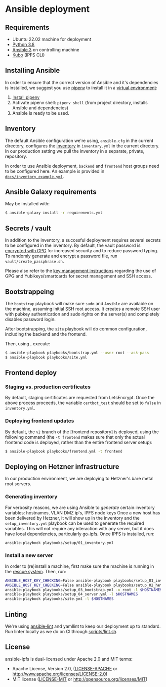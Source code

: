 # Ansible deployment

## Requirements
* Ubuntu 22.02 machine for deployment
* [Python 3.8](https://www.python.org/downloads/)
* [Ansible 3](https://docs.ansible.com/ansible/2.8/installation_guide/intro_installation.html) on controlling machine
* [Kubo](https://docs.ipfs.tech/install/command-line/) (IPFS CLI)

## Installing Ansible
In order to ensure that the correct version of Ansible and it's dependencies is installed, we suggest you use [pipenv](https://pipenv.pypa.io/en/latest/) to install it in a [virtual environment](https://virtualenv.pypa.io/en/latest/):

1. [Install pipenv](https://pipenv.pypa.io/en/latest/#install-pipenv-today)
2. Activate pipenv shell: `pipenv shell` (from project directory, installs Ansible and dependencies)
3. Ansible is ready to be used.

## Inventory
The default Ansible configuration we're using, `ansible.cfg` in the current directory, configures the [inventory](https://docs.ansible.com/ansible/2.8/user_guide/intro_inventory.html) in `inventory.yml` in the current directory. In our production setting we pull the inventory in a separate, private, repository.

In order to use Ansible deployment, `backend` and `frontend` host groups need to be configured here. An example is provided in [`docs/inventory_example.yml`](docs/inventory_example.yml).

## Ansible Galaxy requirements
May be installed with:
```sh
$ ansible-galaxy install -r requirements.yml
```

## Secrets / vault
In addition to the inventory, a succesful deployment requires several secrets to be configured in the inventory. By default, the vault password is [encrypted with GPG](https://medium.com/@towo/wrapping-ansible-vault-with-gpg-b107b0e7a5e8) for increased security and to reduce password typing. To randomly generate and encrypt a password file, run `vault/create_passphrase.sh`.

Please also refer to the [key management instructions](KEY_MANAGEMENT.md) regarding the use of GPG and Yubikeys/smartcards for secret management and SSH access.

## Bootstrappeing
The `bootstrap` playbook will make sure `sudo` and `Ansible` are available on the machine, assuming initial SSH root access. It creates a remote SSH user with pubkey authentication and sudo rights on the server(s) and completely disables password login.

After bootstrapping, the `site` playbook will do common configuration, including the backend and the frontend.

Then, using , execute:
```sh
$ ansible-playbook playbooks/bootstrap.yml --user root --ask-pass
$ ansible-playbook playbooks/site.yml
```

## Frontend deploy

### Staging vs. production certificates
By default, staging certificates are requested from LetsEncrypt. Once the above process proceeds, the variable `certbot_test` should be set to `false` in `inventory.yml`.

### Deploying frontend updates
By default, the `v2` branch of the [frontend repository] is deployed, using the following command (the `-t frontend` makes sure that only the actual frontend code is deployed, rather than the entire frontend server setup):

```sh
$ ansible-playbook playbooks/frontend.yml -t frontend
```

## Deploying on Hetzner infrastructure
In our production environment, we are deploying to Hetzner's bare metal root servers.

### Generating inventory
For verbosity reasons, we are using Ansible to *generate* certain inventory variables: hostnames, VLAN DMZ ip's, IPFS node keys
Once a new host has been delivered by Hetzner, it will show up in the inventory and the `setup_inventory.yml` playbook can be used to generate the required variables. This will not require any interaction with any server, but it does have local dependencies, particularly [go-ipfs](https://dist.ipfs.io/#go-ipfs). Once IPFS is installed, run:

```sh
ansible-playbook playbooks/setup/01_inventory.yml
```

### Install a new server
In order to (re)install a machine, first make sure the machine is running in the [rescue system](https://docs.hetzner.com/robot/dedicated-server/troubleshooting/hetzner-rescue-system/). Then, run:

```sh
ANSIBLE_HOST_KEY_CHECKING=False ansible-playbook playbooks/setup_01_inventory.yml -u root -l $HOSTNAMES
ANSIBLE_HOST_KEY_CHECKING=False ansible-playbook playbooks/setup_02_hetzner.yml -l $HOSTNAMES
ansible-playbook playbooks/setup_03_bootstrap.yml -u root -l $HOSTNAMES
ansible-playbook playbooks/setup_04_server.yml -l $HOSTNAMES
ansible-playbook playbooks/site.yml -l $HOSTNAMES
```

## Linting

We're using [ansible-lint](https://ansible-lint.readthedocs.io/en/latest/) and yamllint to keep our deployment up to standard. Run linter locally as we do on CI through [scripts/lint.sh](scripts/lint.sh).

## License
ansible-ipfs is dual-licensed under Apache 2.0 and MIT terms:

- Apache License, Version 2.0, ([LICENSE-APACHE](https://github.com/ipfs-search/ansible-ipfs/blob/main/LICENSE-APACHE) or http://www.apache.org/licenses/LICENSE-2.0)
- MIT license ([LICENSE-MIT](https://github.com/ipfs-search/ansible-ipfs/blob/main/LICENSE-MIT) or http://opensource.org/licenses/MIT)

